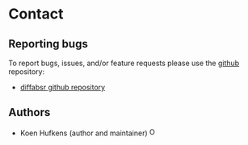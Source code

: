 # Contact

## Reporting bugs

To report bugs, issues, and/or feature requests please use the
[github](https://github.com) repository:

- [diffabsr github repository](https://github.com/bluegreen-labs/diffabsr/issues)

## Authors

- Koen Hufkens (author and maintainer)
  <a href="https://khufkens.com/" target="_new"><span class="fa fa-user"></span></a>
  <a href="https://github.com/khufkens/"><span class="fa fa-github"></span></a>
  <a href="http://orcid.org/0000-0002-5070-8109" target="orcid.widget"><img src="https://members.orcid.org/sites/default/files/vector_iD_icon.svg" class="orcid" alt="ORCID" height="16"></a>
